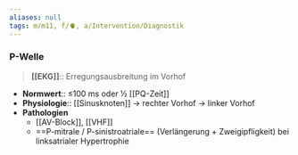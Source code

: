 ```yaml
---
aliases: null
tags: m/m11, f/🫀, a/Intervention/Diagnostik
---
```

### P-Welle
> **[[EKG]]**:: Erregungsausbreitung im Vorhof
- **Normwert**:: ≤100 ms oder ½ [[PQ-Zeit]]
- **Physiologie**:: [[Sinusknoten]] → rechter Vorhof → linker Vorhof
- **Pathologien**
	- [[AV-Block]], [[VHF]]
	- ==P-mitrale / P-sinistroatriale== (Verlängerung + Zweigipfligkeit) bei linksatrialer Hypertrophie